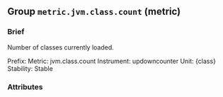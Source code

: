 ## Group `metric.jvm.class.count` (metric)

### Brief

Number of classes currently loaded.



Prefix: 
Metric: jvm.class.count
Instrument: updowncounter
Unit: {class}
Stability: Stable

### Attributes

